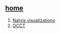 ﻿## [home](https://gaojiabit.github.io/)
1. [Natvis visualizations](https://docs.microsoft.com/en-us/visualstudio/debugger/create-custom-views-of-native-objects?view=vs-2022)
2. [OCCT](https://dev.opencascade.org/doc/occt-6.7.0/overview/html/user_guides__modeling_algos.html#occt_modalg_10_2)